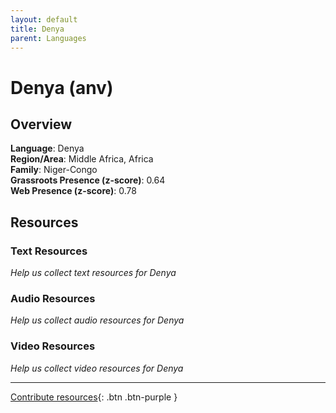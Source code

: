```yaml
---
layout: default
title: Denya
parent: Languages
---
```


# Denya (anv)

## Overview

**Language**: Denya  
**Region/Area**: Middle Africa, Africa  
**Family**: Niger-Congo  
**Grassroots Presence (z-score)**: 0.64  
**Web Presence (z-score)**: 0.78  

## Resources

### Text Resources
*Help us collect text resources for Denya*

### Audio Resources
*Help us collect audio resources for Denya*

### Video Resources
*Help us collect video resources for Denya*

---

[Contribute resources](https://forms.office.com/e/1SfLJx3u1r){: .btn .btn-purple }
